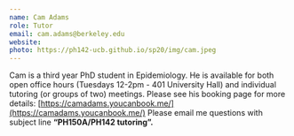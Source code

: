 ```yaml
---
name: Cam Adams
role: Tutor
email: cam.adams@berkeley.edu
website: 
photo: https://ph142-ucb.github.io/sp20/img/cam.jpeg
---
```


Cam is a third year PhD student in Epidemiology. He is available for both open office hours (Tuesdays 12-2pm - 401 University Hall) and individual tutoring (or groups of two) meetings. Please see his booking page for more details: [https://camadams.youcanbook.me/](https://camadams.youcanbook.me/) Please email me questions with subject line **“PH150A/PH142 tutoring”.**